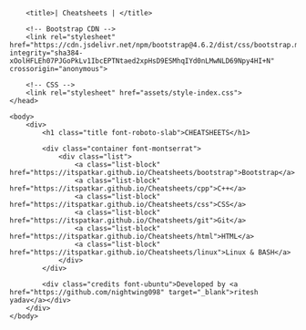 
<!DOCTYPE html>
<html lang="en">
    <head>
        <meta charset="UTF-8">
        <meta name="viewport" content="width=device-width, initial-scale=1.0">
        <meta http-equiv="X-UA-Compatible" content="ie=edge">

        <title>| Cheatsheets | </title>

        <!-- Bootstrap CDN -->
        <link rel="stylesheet" href="https://cdn.jsdelivr.net/npm/bootstrap@4.6.2/dist/css/bootstrap.min.css" integrity="sha384-xOolHFLEh07PJGoPkLv1IbcEPTNtaed2xpHsD9ESMhqIYd0nLMwNLD69Npy4HI+N" crossorigin="anonymous">

        <!-- CSS -->
        <link rel="stylesheet" href="assets/style-index.css">
    </head>

    <body>
        <div>
            <h1 class="title font-roboto-slab">CHEATSHEETS</h1>

            <div class="container font-montserrat">
                <div class="list">
                    <a class="list-block" href="https://itspatkar.github.io/Cheatsheets/bootstrap">Bootstrap</a>
                    <a class="list-block" href="https://itspatkar.github.io/Cheatsheets/cpp">C++</a>
                    <a class="list-block" href="https://itspatkar.github.io/Cheatsheets/css">CSS</a>
                    <a class="list-block" href="https://itspatkar.github.io/Cheatsheets/git">Git</a>
                    <a class="list-block" href="https://itspatkar.github.io/Cheatsheets/html">HTML</a>
                    <a class="list-block" href="https://itspatkar.github.io/Cheatsheets/linux">Linux & BASH</a>
                </div>
            </div>

            <div class="credits font-ubuntu">Developed by <a href="https://github.com/nightwing098" target="_blank">ritesh yadav</a></div>
        </div>
    </body>
</html>

